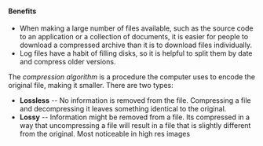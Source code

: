 #### Benefits
- When making a large number of files available, such as the source code to an application or a collection of documents, it is easier for people to download a compressed archive than it is to download files individually.
- Log files have a habit of filling disks, so it is helpful to split them by date and compress older versions.

The *compression algorithm* is a procedure the computer uses to encode the original file, making it smaller. There are two types: 
- **Lossless** -- No information is removed from the file. Compressing a file and decompressing it leaves something identical to the original.
- **Lossy** -- Information might be removed from a file. Its compressed in a way that uncompressing a file will result in a  file that is slightly different from the original. Most noticeable in high res images

